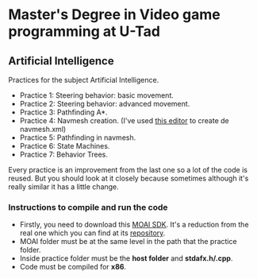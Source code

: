 # Master's Degree in Video game programming at U-Tad
## Artificial Intelligence

Practices for the subject Artificial Intelligence.

* Practice 1: Steering behavior: basic movement.
* Practice 2: Steering behavior: advanced movement.
* Practice 3: Pathfinding A*.
* Practice 4: Navmesh creation. (I've used [this editor](https://drive.google.com/file/d/1UN1C8m1c2aB8JrnX0BmulJZ5R6815d64/view?usp=sharing) to create de navmesh.xml)
* Practice 5: Pathfinding in navmesh.
* Practice 6: State Machines.
* Practice 7: Behavior Trees.


Every practice is an improvement from the last one so a lot of the code is reused.
But you should look at it closely because sometimes although it's really similar it has a little change.

### Instructions to compile and run the code
* Firstly, you need to download this [MOAI SDK](https://drive.google.com/file/d/1GqRd5cHGrn9zGL_efL5d0hvEm3hlHTIG/view?usp=sharing). It's a reduction from the real one which you can find at its [repository](https://github.com/moai/moai-dev/tree/develop/src/lua-headers).
* MOAI folder must be at the same level in the path that the practice folder.
* Inside practice folder must be the **host folder** and **stdafx.h/.cpp**.
* Code must be compiled for **x86**.
